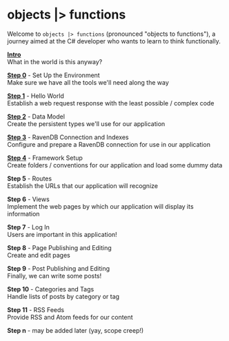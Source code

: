 # objects |> functions

Welcome to `objects |> functions` (pronounced "objects to functions"), a journey aimed at the C# developer who wants to learn to think functionally.

**[Intro](intro.html)**<br>
What in the world is this anyway?

**[Step 0](step0.html)** - Set Up the Environment<br>
Make sure we have all the tools we'll need along the way

**[Step 1](step1/)** - Hello World<br>
Establish a web request response with the least possible / complex code

**[Step 2](step2/)** - Data Model<br>
Create the persistent types we'll use for our application

**[Step 3](step3/)** - RavenDB Connection and Indexes<br>
Configure and prepare a RavenDB connection for use in our application

**[Step 4](step4/)** - Framework Setup<br>
Create folders / conventions for our application and load some dummy data

**Step 5** - Routes<br>
Establish the URLs that our application will recognize

**Step 6** - Views<br>
Implement the web pages by which our application will display its information

**Step 7** - Log In<br>
Users are important in this application!

**Step 8** - Page Publishing and Editing<br>
Create and edit pages

**Step 9** - Post Publishing and Editing<br>
Finally, we can write some posts!

**Step 10** - Categories and Tags<br>
Handle lists of posts by category or tag

**Step 11** - RSS Feeds<br>
Provide RSS and Atom feeds for our content

**Step n** - may be added later (yay, scope creep!)
